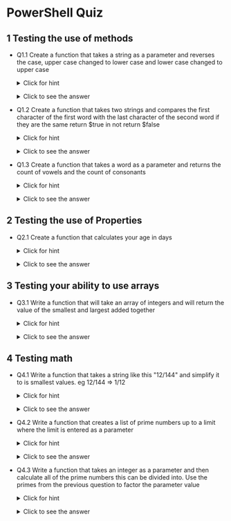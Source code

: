 <!--
    <details><summary>Click for hint</summary><Strong> 

    ``` 
    HINT
    ```
    </Strong></details> 
    <details><summary>Click to see the answer</summary><Strong> 
    
    ```
    ANSWER
    ```
    </Strong></details> 
-->

# PowerShell Quiz

## 1 Testing the use of methods

- Q1.1 Create a function that takes a string as a parameter and reverses the case, upper case changed to lower case and lower case changed to upper case


    <details><summary>Click for hint</summary><Strong> 

    ``` 
    Think about the following:
    - How do I test each character for upper or lower case
    - How do I invert the current case of each character
    ```
    </Strong></details> 
    <details><summary>Click to see the answer</summary><Strong> 
    
    ```
    function ReverseCase {
      Param ([string]$InitialString)
      [string]$RevCaseString = ''
      0..($InitialString.length - 1) | ForEach-Object {
        if ($InitialString[$_].ToString().ToUpper() -ceq $InitialString[$_].ToString()) {$RevCaseString += $InitialString[$_].ToString().ToLower()}
        else {$RevCaseString += $InitialString[$_].ToString().ToUpper()}
      }
      return $RevCaseString
    }
    ReverseCase -InitialString "tHISiSAsTRING"

    ```
    </Strong></details> 


- Q1.2 Create a function that takes two strings and compares the first character of the first word with the last character of the second word if they are the same return $true in not return $false

    <details><summary>Click for hint</summary><Strong> 

    ``` 
    HINT
    ```
    </Strong></details> 
    <details><summary>Click to see the answer</summary><Strong> 
    
    ```
    ANSWER
    ```
    </Strong></details> 
    
- Q1.3 Create a function that takes a word as a parameter and returns the count of vowels and the count of consonants

    <details><summary>Click for hint</summary><Strong> 

    ``` 
    HINT
    ```
    </Strong></details> 
    <details><summary>Click to see the answer</summary><Strong> 
    
    ```
    ANSWER
    ```
    </Strong></details> 
    
## 2 Testing the use of Properties

- Q2.1 Create a function that calculates your age in days

    <details><summary>Click for hint</summary><Strong> 

    ``` 
    HINT
    ```
    </Strong></details> 
    <details><summary>Click to see the answer</summary><Strong> 
    
    ```
    ANSWER
    ```
    </Strong></details> 


## 3 Testing your ability to use arrays

- Q3.1 Write a function that will take an array of integers and will return the value of the smallest and largest added together

    <details><summary>Click for hint</summary><Strong> 

    ``` 
    HINT
    ```
    </Strong></details> 
    <details><summary>Click to see the answer</summary><Strong> 
    
    ```
    ANSWER
    ```
    </Strong></details> 

## 4 Testing math 

- Q4.1 Write a function that takes a string like this "12/144" and simplify it to is smallest values. eg 12/144 => 1/12

    <details><summary>Click for hint</summary><Strong> 

    ``` 
    HINT
    ```
    </Strong></details> 
    <details><summary>Click to see the answer</summary><Strong> 
    
    ```
    ANSWER
    ```
    </Strong></details> 
    
- Q4.2 Write a function that creates a list of prime numbers up to a limit where the limit is entered as a parameter

    <details><summary>Click for hint</summary><Strong> 

    ``` 
    HINT
    ```
    </Strong></details> 
    <details><summary>Click to see the answer</summary><Strong> 
    
    ```
    ANSWER
    ```
    </Strong></details> 
    
- Q4.3 Write a function that takes an integer as a parameter and then calculate all of the prime numbers this can be divided into. Use the primes from the previous question to factor the parameter value 

    <details><summary>Click for hint</summary><Strong> 

    ``` 
    HINT
    ```
    </Strong></details> 
    <details><summary>Click to see the answer</summary><Strong> 
    
    ```
    ANSWER
    ```
    </Strong></details> 
